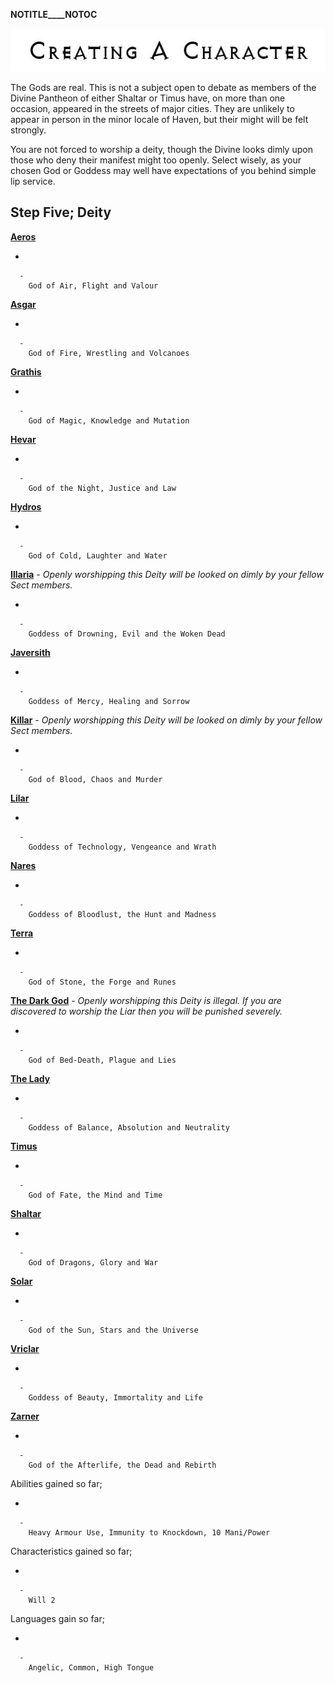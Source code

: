 __NOTITLE____NOTOC__

<div class="center" style="width: auto; margin-left: auto; margin-right: auto;">

![<File:CharGen.jpg>](CharGen.jpg "File:CharGen.jpg")

</div>

The Gods are real. This is not a subject open to debate as members of
the Divine Pantheon of either Shaltar or Timus have, on more than one
occasion, appeared in the streets of major cities. They are unlikely to
appear in person in the minor locale of Haven, but their might will be
felt strongly.

You are not forced to worship a deity, though the Divine looks dimly
upon those who deny their manifest might too openly. Select wisely, as
your chosen God or Goddess may well have expectations of you behind
simple lip service.

## **Step Five; Deity**

**[Aeros](GoldAngelOrderCA "wikilink")**

  -

      -
        God of Air, Flight and Valour

**[Asgar](GoldAngelOrderCAs "wikilink")**

  -

      -
        God of Fire, Wrestling and Volcanoes

**[Grathis](GoldAngelOrderCG "wikilink")**

  -

      -
        God of Magic, Knowledge and Mutation

**[Hevar](GoldAngelOrderCH "wikilink")**

  -

      -
        God of the Night, Justice and Law

**[Hydros](GoldAngelOrderCHy "wikilink")**

  -

      -
        God of Cold, Laughter and Water

**[Illaria](GoldAngelOrderCI "wikilink")** - *Openly worshipping this
Deity will be looked on dimly by your fellow Sect members.*

  -

      -
        Goddess of Drowning, Evil and the Woken Dead

**[Javersith](GoldAngelOrderCJ "wikilink")**

  -

      -
        Goddess of Mercy, Healing and Sorrow

**[Killar](GoldAngelOrderCK "wikilink")** - *Openly worshipping this
Deity will be looked on dimly by your fellow Sect members.*

  -

      -
        God of Blood, Chaos and Murder

**[Lilar](GoldAngelOrderCL "wikilink")**

  -

      -
        Goddess of Technology, Vengeance and Wrath

**[Nares](GoldAngelOrderCN "wikilink")**

  -

      -
        Goddess of Bloodlust, the Hunt and Madness

**[Terra](GoldAngelOrderCT "wikilink")**

  -

      -
        God of Stone, the Forge and Runes

**[The Dark God](GoldAngelOrderCDG "wikilink")** - *Openly worshipping
this Deity is illegal. If you are discovered to worship the Liar then
you will be punished severely.*

  -

      -
        God of Bed-Death, Plague and Lies

**[The Lady](GoldAngelOrderCTL "wikilink")**

  -

      -
        Goddess of Balance, Absolution and Neutrality

**[Timus](GoldAngelOrderCT "wikilink")**

  -

      -
        God of Fate, the Mind and Time

**[Shaltar](GoldAngelOrderCS "wikilink")**

  -

      -
        God of Dragons, Glory and War

**[Solar](GoldAngelOrderCSo "wikilink")**

  -

      -
        God of the Sun, Stars and the Universe

**[Vriclar](GoldAngelOrderCV "wikilink")**

  -

      -
        Goddess of Beauty, Immortality and Life

**[Zarner](GoldAngelOrderCZ "wikilink")**

  -

      -
        God of the Afterlife, the Dead and Rebirth

Abilities gained so far;

  -

      -
        Heavy Armour Use, Immunity to Knockdown, 10 Mani/Power

Characteristics gained so far;

  -

      -
        Will 2

Languages gain so far;

  -

      -
        Angelic, Common, High Tongue